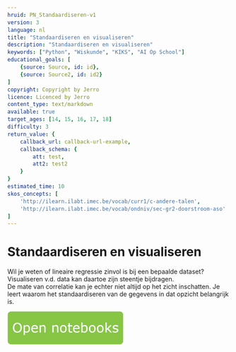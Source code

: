 ```yaml
---
hruid: PN_Standaardiseren-v1
version: 3
language: nl
title: "Standaardiseren en visualiseren"
description: "Standaardiseren en visualiseren"
keywords: ["Python", "Wiskunde", "KIKS", "AI Op School"]
educational_goals: [
    {source: Source, id: id}, 
    {source: Source2, id: id2}
]
copyright: Copyright by Jerro
licence: Licenced by Jerro
content_type: text/markdown
available: true
target_ages: [14, 15, 16, 17, 18]
difficulty: 3
return_value: {
    callback_url: callback-url-example,
    callback_schema: {
        att: test,
        att2: test2
    }
}
estimated_time: 10
skos_concepts: [
    'http://ilearn.ilabt.imec.be/vocab/curr1/c-andere-talen', 
    'http://ilearn.ilabt.imec.be/vocab/ondniv/sec-gr2-doorstroom-aso'
]
---
```

# Standaardiseren en visualiseren
Wil je weten of lineaire regressie zinvol is bij een bepaalde dataset? Visualiseren v.d. data kan daartoe zijn steentje bijdragen.  
De mate van correlatie kan je echter niet altijd op het zicht inschatten. Je leert waarom het standaardiseren van de gegevens in dat opzicht belangrijk is.

[![](embed/Knop.png "Knop")](https://kiks.ilabt.imec.be/jupyterhub/?id=0302 "Notebooks Standaardiseren")